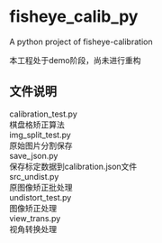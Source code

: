 # fisheye_calib_py
A python project of fisheye-calibration

本工程处于demo阶段，尚未进行重构

## 文件说明
calibration_test.py  
棋盘格矫正算法  
img_split_test.py   
原始图片分割保存  
save_json.py  
保存标定数据到calibration.json文件  
src_undist.py  
原图像矫正批处理  
undistort_test.py  
图像矫正处理  
view_trans.py  
视角转换处理  

